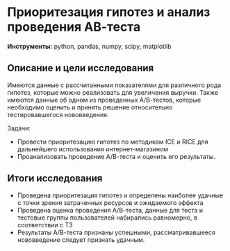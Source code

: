 # Приоритезация гипотез и анализ проведения АВ-теста
**Инструменты:** python, pandas, numpy, scipy, matplotlib
## Описание и цели исследования
Имеются данные с рассчитанными показателями для различного рода гипотез, которые можно реализовать для увеличения выручки. Также имеются данные об одном из проведенных А/В-тестов, которые необходимо оценить и принять решение относительно тестировавшегося нововведения.

Задачи:
* Провести приоритезацию гипотез по методикам ICE и RICE для дальнейшего использования интернет-магазином
* Проанализовать проведение А/В-теста и оценить его результаты.

## Итоги исследования
* Проведена приоритезация гипотез и определены наиболее удачные с точки зрения затраченных ресурсов и ожидаемого эффекта
* Проведена оценка проведения А/В-теста, данные для теста и тестовые группы пользователей набирались равномерно, в соответствии с ТЗ
* Результаты А/В-теста признаны успешными, рассматривавшееся нововведение следует признать удачным.
